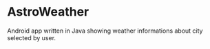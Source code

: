 # AstroWeather
Android app written in Java showing weather informations about city selected by user.
